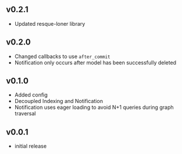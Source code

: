 ## v0.2.1

* Updated resque-loner library


## v0.2.0

* Changed callbacks to use `after_commit`
* Notification only occurs after model has been successfully deleted


## v0.1.0

* Added config
* Decoupled Indexing and Notification
* Notification uses eager loading to avoid N+1 queries during graph traversal


## v0.0.1

* initial release
